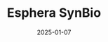 ---  
layout: startup_page  
title: "Esphera SynBio"  
id: "espherasynbio.ca"  
permalink: "/espherasynbioespherasynbio.ca01072025/"  
website: "https://espherasynbio.ca/"  
funding_round: "Seed"  
funding_amount: "$2M"  
investors: "GKCC, FACIT"  
about: "Esphera SynBio is a synthetic biology company developing engineered exosomes as nanomedicines for cancer and infectious diseases. They utilize proprietary transgenes to generate therapeutic exosomes in vivo, creating innovative vaccine and immunotherapy solutions. The company's technology platform unlocks new possibilities in vaccine innovation and personalized medicine."  
markets: "Biotechnology, Synthetic Biology, Immunotherapy, Vaccines"  
hq: "Ottawa, Ontario, Canada"  
founded_year: "2022"  
linkedin: "https://ca.linkedin.com/company/esphera-synbio-inc"  
twitter: ""  
instagram: ""  
facebook: ""  
crunchbase: "https://www.crunchbase.com/organization/esphera-synbio"  
pitchbook: ""  

date_display: "07-Jan-2025"  
date: "2025-01-07"

# SEO Optimization  
meta_title: "Esphera SynBio - Seed Funding ($2M)"  
meta_description: "Esphera SynBio, Esphera SynBio is a synthetic biology company developing engineered exosomes as nanomedicines for cancer and infectious diseases. They utilize proprie..."  
meta_keywords: "Esphera SynBio, Biotechnology, Synthetic Biology, Immunotherapy, Vaccines, Seed funding"  
canonical_url: "https://startup.projectstartups.com/espherasynbioespherasynbio.ca01072025/"  
---